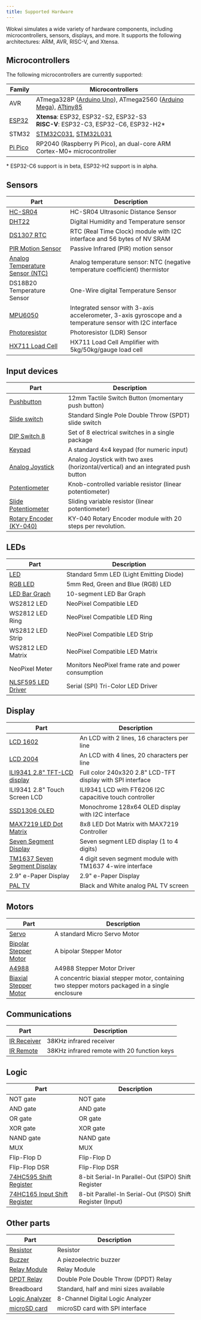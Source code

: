 ```yaml
---
title: Supported Hardware
---
```


Wokwi simulates a wide variety of hardware components, including microcontrollers, sensors, displays, and more. It supports the following architectures: ARM, AVR, RISC-V, and Xtensa.

## Microcontrollers

The following microcontrollers are currently supported:

| Family                            | Microcontrollers                                                                                                                                      |
| --------------------------------- | ----------------------------------------------------------------------------------------------------------------------------------------------------- |
| AVR                               | ATmega328P ([Arduino Uno](../parts/wokwi-arduino-uno)), ATmega2560 ([Arduino Mega](../parts/wokwi-arduino-mega)), [ATtiny85](../parts/wokwi-attiny85) |
| [ESP32](../guides/esp32)          | **Xtensa**: ESP32, ESP32-S2, ESP32-S3<br /> **RISC-V**: ESP32-C3, ESP32-C6, ESP32-H2\*<br/>                                                           |
| STM32                             | [STM32C031](../parts/board-st-nucleo-c031c6), [STM32L031](../parts/board-st-nucleo-l031k6)                                                            |
| [Pi Pico](../parts/wokwi-pi-pico) | RP2040 (Raspberry Pi Pico), an dual-core ARM Cortex-M0+ microcontroller                                                                               |

\* ESP32-C6 support is in beta, ESP32-H2 support is in alpha.

## Sensors

| Part                                                                     | Description                                                                                               |
| ------------------------------------------------------------------------ | --------------------------------------------------------------------------------------------------------- |
| [HC-SR04](../parts/wokwi-hc-sr04)                                        | HC-SR04 Ultrasonic Distance Sensor                                                                        |
| [DHT22](../parts/wokwi-dht22)                                            | Digital Humidity and Temperature sensor                                                                   |
| [DS1307 RTC](../parts/wokwi-ds1307)                                      | RTC (Real Time Clock) module with I2C interface and 56 bytes of NV SRAM                                   |
| [PIR Motion Sensor](../parts/wokwi-pir-motion-sensor)                    | Passive Infrared (PIR) motion sensor                                                                      |
| [Analog Temperature Sensor (NTC)](../parts/wokwi-ntc-temperature-sensor) | Analog temperature sensor: NTC (negative temperature coefficient) thermistor                              |
| DS18B20 Temperature Sensor                                               | One-Wire digital Temperature Sensor                                                                       |
| [MPU6050](../parts/wokwi-mpu6050)                                        | Integrated sensor with 3-axis accelerometer, 3-axis gyroscope and a temperature sensor with I2C interface |
| [Photoresistor](../parts/wokwi-photoresistor-sensor)                     | Photoresistor (LDR) Sensor                                                                                |
| [HX711 Load Cell](../parts/wokwi-hx711)                                  | HX711 Load Cell Amplifier with 5kg/50kg/gauge load cell                                                   |

## Input devices

| Part                                                      | Description                                                                       |
| --------------------------------------------------------- | --------------------------------------------------------------------------------- |
| [Pushbutton](../parts/wokwi-pushbutton)                   | 12mm Tactile Switch Button (momentary push button)                                |
| [Slide switch](../parts/wokwi-slide-switch)               | Standard Single Pole Double Throw (SPDT) slide switch                             |
| [DIP Switch 8](../parts/wokwi-dip-switch-8)               | Set of 8 electrical switches in a single package                                  |
| [Keypad](../parts/wokwi-membrane-keypad)                  | A standard 4x4 keypad (for numeric input)                                         |
| [Analog Joystick](../parts/wokwi-analog-joystick)         | Analog Joystick with two axes (horizontal/vertical) and an integrated push button |
| [Potentiometer](../parts/wokwi-potentiometer)             | Knob-controlled variable resistor (linear potentiometer)                          |
| [Slide Potentiometer](../parts/wokwi-slide-potentiometer) | Sliding variable resistor (linear potentiometer)                                  |
| [Rotary Encoder (KY-040)](../parts/wokwi-ky-040)          | KY-040 Rotary Encoder module with 20 steps per revolution.                        |

## LEDs

| Part                                          | Description                                        |
| --------------------------------------------- | -------------------------------------------------- |
| [LED](../parts/wokwi-led)                     | Standard 5mm LED (Light Emitting Diode)            |
| [RGB LED](../parts/wokwi-rgb-led)             | 5mm Red, Green and Blue (RGB) LED                  |
| [LED Bar Graph](../parts/wokwi-led-bar-graph) | 10-segment LED Bar Graph                           |
| WS2812 LED                                    | NeoPixel Compatible LED                            |
| WS2812 LED Ring                               | NeoPixel Compatible LED Ring                       |
| WS2812 LED Strip                              | NeoPixel Compatible LED Strip                      |
| WS2812 LED Matrix                             | NeoPixel Compatible LED Matrix                     |
| NeoPixel Meter                                | Monitors NeoPixel frame rate and power consumption |
| [NLSF595 LED Driver](../parts/wokwi-nlsf595)  | Serial (SPI) Tri-Color LED Driver                  |

## Display

| Part                                                           | Description                                                |
| -------------------------------------------------------------- | ---------------------------------------------------------- |
| [LCD 1602](../parts/wokwi-lcd1602)                             | An LCD with 2 lines, 16 characters per line                |
| [LCD 2004](../parts/wokwi-lcd2004)                             | An LCD with 4 lines, 20 characters per line                |
| [ILI9341 2.8" TFT-LCD display](../parts/wokwi-ili9341)         | Full color 240x320 2.8" LCD-TFT display with SPI interface |
| ILI9341 2.8" Touch Screen LCD                                  | ILI9341 LCD with FT6206 I2C capacitive touch controller    |
| [SSD1306 OLED](../parts/board-ssd1306)                         | Monochrome 128x64 OLED display with I2C interface          |
| [MAX7219 LED Dot Matrix](../parts/wokwi-max7219-matrix)        | 8x8 LED Dot Matrix with MAX7219 Controller                 |
| [Seven Segment Display](../parts/wokwi-7segment)               | Seven segment LED display (1 to 4 digits)                  |
| [TM1637 Seven Segment Display](../parts/wokwi-tm1637-7segment) | 4 digit seven segment module with TM1637 4-wire interface  |
| 2.9" e-Paper Display                                           | 2.9" e-Paper Display                                       |
| [PAL TV](../parts/wokwi-tv)                                    | Black and White analog PAL TV screen                       |

## Motors

| Part                                                    | Description                                                                                      |
| ------------------------------------------------------- | ------------------------------------------------------------------------------------------------ |
| [Servo](../parts/wokwi-servo)                           | A standard Micro Servo Motor                                                                     |
| [Bipolar Stepper Motor](../parts/wokwi-stepper-motor)   | A bipolar Stepper Motor                                                                          |
| [A4988](../parts/wokwi-a4988)                           | A4988 Stepper Motor Driver                                                                       |
| [Biaxial Stepper Motor](../parts/wokwi-biaxial-stepper) | A concentric biaxial stepper motor, containing two stepper motors packaged in a single enclosure |

## Communications

| Part                                      | Description                                 |
| ----------------------------------------- | ------------------------------------------- |
| [IR Receiver](../parts/wokwi-ir-receiver) | 38KHz infrared receiver                     |
| [IR Remote](../parts/wokwi-ir-remote)     | 38KHz infrared remote with 20 function keys |

## Logic

| Part                                                   | Description                                                |
| ------------------------------------------------------ | ---------------------------------------------------------- |
| NOT gate                                               | NOT gate                                                   |
| AND gate                                               | AND gate                                                   |
| OR gate                                                | OR gate                                                    |
| XOR gate                                               | XOR gate                                                   |
| NAND gate                                              | NAND gate                                                  |
| MUX                                                    | MUX                                                        |
| Flip-Flop D                                            | Flip-Flop D                                                |
| Flip-Flop DSR                                          | Flip-Flop DSR                                              |
| [74HC595 Shift Register](../parts/wokwi-74hc595)       | 8-bit Serial-In Parallel-Out (SIPO) Shift Register         |
| [74HC165 Input Shift Register](../parts/wokwi-74hc165) | 8-bit Parallel-In Serial-Out (PISO) Shift Register (Input) |

## Other parts

| Part                                            | Description                             |
| ----------------------------------------------- | --------------------------------------- |
| [Resistor](../parts/wokwi-resistor)             | Resistor                                |
| [Buzzer](../parts/wokwi-buzzer)                 | A piezoelectric buzzer                  |
| [Relay Module](../parts/wokwi-relay-module)     | Relay Module                            |
| [DPDT Relay](../parts/wokwi-ks2e-m-dc5)         | Double Pole Double Throw (DPDT) Relay   |
| Breadboard                                      | Standard, half and mini sizes available |
| [Logic Analyzer](../parts/wokwi-logic-analyzer) | 8-Channel Digital Logic Analyzer        |
| [microSD card](../parts/wokwi-microsd-card)     | microSD card with SPI interface         |
